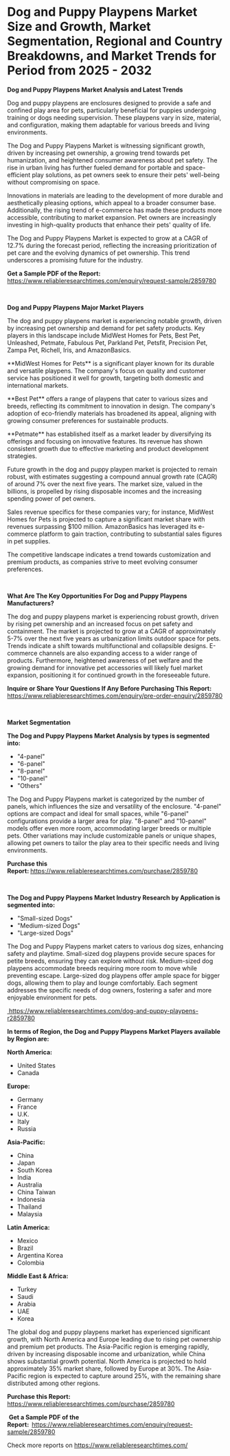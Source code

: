 <p><h1>Dog and Puppy Playpens Market Size and Growth, Market Segmentation, Regional and Country Breakdowns, and Market Trends for Period from 2025 -  2032</h1></p><p><strong>Dog and Puppy Playpens Market Analysis and Latest Trends</strong></p>
<p><p>Dog and puppy playpens are enclosures designed to provide a safe and confined play area for pets, particularly beneficial for puppies undergoing training or dogs needing supervision. These playpens vary in size, material, and configuration, making them adaptable for various breeds and living environments.</p><p>The Dog and Puppy Playpens Market is witnessing significant growth, driven by increasing pet ownership, a growing trend towards pet humanization, and heightened consumer awareness about pet safety. The rise in urban living has further fueled demand for portable and space-efficient play solutions, as pet owners seek to ensure their pets' well-being without compromising on space.</p><p>Innovations in materials are leading to the development of more durable and aesthetically pleasing options, which appeal to a broader consumer base. Additionally, the rising trend of e-commerce has made these products more accessible, contributing to market expansion. Pet owners are increasingly investing in high-quality products that enhance their pets' quality of life.</p><p>The Dog and Puppy Playpens Market is expected to grow at a CAGR of 12.7% during the forecast period, reflecting the increasing prioritization of pet care and the evolving dynamics of pet ownership. This trend underscores a promising future for the industry.</p></p>
<p><strong>Get a Sample PDF of the Report:&nbsp;</strong> <a href="https://www.reliableresearchtimes.com/enquiry/request-sample/2859780?utm_campaign=2931&utm_medium=2&utm_source=Github&utm_content=ia&utm_term=12032025&utm_id=dog-and-puppy-playpens">https://www.reliableresearchtimes.com/enquiry/request-sample/2859780</a></p>
<p>&nbsp;</p>
<p><strong>Dog and Puppy Playpens Major Market Players</strong></p>
<p><p>The dog and puppy playpens market is experiencing notable growth, driven by increasing pet ownership and demand for pet safety products. Key players in this landscape include MidWest Homes for Pets, Best Pet, Unleashed, Petmate, Fabulous Pet, Parkland Pet, Petsfit, Precision Pet, Zampa Pet, Richell, Iris, and AmazonBasics.</p><p>**MidWest Homes for Pets** is a significant player known for its durable and versatile playpens. The company's focus on quality and customer service has positioned it well for growth, targeting both domestic and international markets. </p><p>**Best Pet** offers a range of playpens that cater to various sizes and breeds, reflecting its commitment to innovation in design. The company's adoption of eco-friendly materials has broadened its appeal, aligning with growing consumer preferences for sustainable products.</p><p>**Petmate** has established itself as a market leader by diversifying its offerings and focusing on innovative features. Its revenue has shown consistent growth due to effective marketing and product development strategies.</p><p>Future growth in the dog and puppy playpen market is projected to remain robust, with estimates suggesting a compound annual growth rate (CAGR) of around 7% over the next five years. The market size, valued in the billions, is propelled by rising disposable incomes and the increasing spending power of pet owners. </p><p>Sales revenue specifics for these companies vary; for instance, MidWest Homes for Pets is projected to capture a significant market share with revenues surpassing $100 million. AmazonBasics has leveraged its e-commerce platform to gain traction, contributing to substantial sales figures in pet supplies.</p><p>The competitive landscape indicates a trend towards customization and premium products, as companies strive to meet evolving consumer preferences.</p></p>
<p>&nbsp;</p>
<p><strong>What Are The Key Opportunities For Dog and Puppy Playpens Manufacturers?</strong></p>
<p><p>The dog and puppy playpens market is experiencing robust growth, driven by rising pet ownership and an increased focus on pet safety and containment. The market is projected to grow at a CAGR of approximately 5-7% over the next five years as urbanization limits outdoor space for pets. Trends indicate a shift towards multifunctional and collapsible designs. E-commerce channels are also expanding access to a wider range of products. Furthermore, heightened awareness of pet welfare and the growing demand for innovative pet accessories will likely fuel market expansion, positioning it for continued growth in the foreseeable future.</p></p>
<p><strong>Inquire or Share Your Questions If Any Before Purchasing This Report:</strong> <a href="https://www.reliableresearchtimes.com/enquiry/pre-order-enquiry/2859780?utm_campaign=2931&utm_medium=2&utm_source=Github&utm_content=ia&utm_term=12032025&utm_id=dog-and-puppy-playpens">https://www.reliableresearchtimes.com/enquiry/pre-order-enquiry/2859780</a></p>
<p>&nbsp;</p>
<p><strong>Market Segmentation</strong></p>
<p><strong>The Dog and Puppy Playpens Market Analysis by types is segmented into:</strong></p>
<p><ul><li>"4-panel"</li><li>"6-panel"</li><li>"8-panel"</li><li>"10-panel"</li><li>"Others"</li></ul></p>
<p><p>The Dog and Puppy Playpens market is categorized by the number of panels, which influences the size and versatility of the enclosure. "4-panel" options are compact and ideal for small spaces, while "6-panel" configurations provide a larger area for play. "8-panel" and "10-panel" models offer even more room, accommodating larger breeds or multiple pets. Other variations may include customizable panels or unique shapes, allowing pet owners to tailor the play area to their specific needs and living environments.</p></p>
<p><strong>Purchase this Report:&nbsp;</strong><a href="https://www.reliableresearchtimes.com/purchase/2859780?utm_campaign=2931&utm_medium=2&utm_source=Github&utm_content=ia&utm_term=12032025&utm_id=dog-and-puppy-playpens">https://www.reliableresearchtimes.com/purchase/2859780</a></p>
<p>&nbsp;</p>
<p><strong>The Dog and Puppy Playpens Market Industry Research by Application is segmented into:</strong></p>
<p><ul><li>"Small-sized Dogs"</li><li>"Medium-sized Dogs"</li><li>"Large-sized Dogs"</li></ul></p>
<p><p>The Dog and Puppy Playpens market caters to various dog sizes, enhancing safety and playtime. Small-sized dog playpens provide secure spaces for petite breeds, ensuring they can explore without risk. Medium-sized dog playpens accommodate breeds requiring more room to move while preventing escape. Large-sized dog playpens offer ample space for bigger dogs, allowing them to play and lounge comfortably. Each segment addresses the specific needs of dog owners, fostering a safer and more enjoyable environment for pets.</p></p>
<p><a href="https://www.reliableresearchtimes.com/dog-and-puppy-playpens-r2859780?utm_campaign=2931&utm_medium=2&utm_source=Github&utm_content=ia&utm_term=12032025&utm_id=dog-and-puppy-playpens">&nbsp;https://www.reliableresearchtimes.com/dog-and-puppy-playpens-r2859780</a></p>
<p><strong>In terms of Region, the Dog and Puppy Playpens Market Players available by Region are:</strong></p>
<p>
    <p> <strong> North America: </strong>
        <ul>
            <li>United States</li>
            <li>Canada</li>
        </ul>
        </p> 
    <p> <strong> Europe: </strong>
        <ul>
            <li>Germany</li>
            <li>France</li>
            <li>U.K.</li>
            <li>Italy</li>
            <li>Russia</li>
        </ul>
        </p> 
    <p> <strong> Asia-Pacific: </strong>
        <ul>
            <li>China</li>
            <li>Japan</li>
            <li>South Korea</li>
            <li>India</li>
            <li>Australia</li>
            <li>China Taiwan</li>
            <li>Indonesia</li>
            <li>Thailand</li>
            <li>Malaysia</li>
        </ul>
        </p> 
    <p> <strong> Latin America: </strong>
        <ul>
            <li>Mexico</li>
            <li>Brazil</li>
            <li>Argentina Korea</li>
            <li>Colombia</li>
        </ul>
        </p> 
    <p> <strong> Middle East & Africa: </strong>
        <ul>
            <li>Turkey</li>
            <li>Saudi</li>
            <li>Arabia</li>
            <li>UAE</li>
            <li>Korea</li>
        </ul>
    </p>
    </p>
<p><p>The global dog and puppy playpens market has experienced significant growth, with North America and Europe leading due to rising pet ownership and premium pet products. The Asia-Pacific region is emerging rapidly, driven by increasing disposable income and urbanization, while China shows substantial growth potential. North America is projected to hold approximately 35% market share, followed by Europe at 30%. The Asia-Pacific region is expected to capture around 25%, with the remaining share distributed among other regions.</p></p>
<p><strong>Purchase this Report: </strong><a href="https://www.reliableresearchtimes.com/purchase/2859780?utm_campaign=2931&utm_medium=2&utm_source=Github&utm_content=ia&utm_term=12032025&utm_id=dog-and-puppy-playpens">https://www.reliableresearchtimes.com/purchase/2859780</a></p>
<p>&nbsp;<strong>Get a Sample PDF of the Report:&nbsp;&nbsp;</strong><a href="https://www.reliableresearchtimes.com/enquiry/request-sample/2859780?utm_campaign=2931&utm_medium=2&utm_source=Github&utm_content=ia&utm_term=12032025&utm_id=dog-and-puppy-playpens">https://www.reliableresearchtimes.com/enquiry/request-sample/2859780</a></p>
<p><strong></strong></p>
<p>Check more reports on <a href="https://www.reliableresearchtimes.com/?utm_campaign=2931&utm_medium=2&utm_source=Github&utm_content=ia&utm_term=12032025&utm_id=dog-and-puppy-playpens">https://www.reliableresearchtimes.com/</a></p>